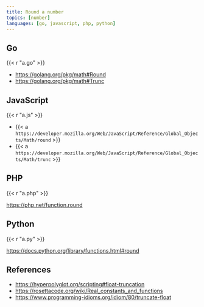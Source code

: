 ```yaml
---
title: Round a number
topics: [number]
languages: [go, javascript, php, python]
---
```


## Go

{{< r "a.go" >}}

- <https://golang.org/pkg/math#Round>
- <https://golang.org/pkg/math#Trunc>

## JavaScript

{{< r "a.js" >}}

- {{< a `https://developer.mozilla.org/Web/JavaScript/Reference/Global_Objects/Math/round` >}}
- {{< a `https://developer.mozilla.org/Web/JavaScript/Reference/Global_Objects/Math/trunc` >}}

## PHP

{{< r "a.php" >}}

<https://php.net/function.round>

## Python

{{< r "a.py" >}}

<https://docs.python.org/library/functions.html#round>

## References

- <https://hyperpolyglot.org/scripting#float-truncation>
- <https://rosettacode.org/wiki/Real_constants_and_functions>
- <https://www.programming-idioms.org/idiom/80/truncate-float>
